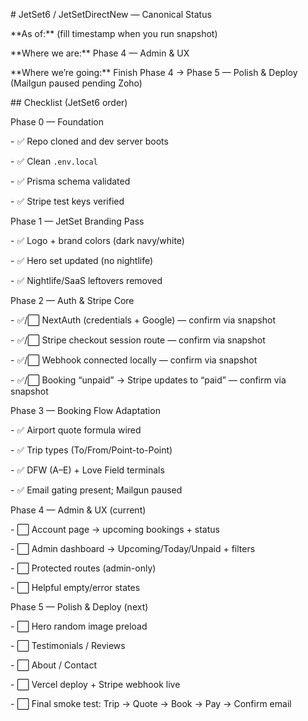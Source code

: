 \# JetSet6 / JetSetDirectNew — Canonical Status



\*\*As of:\*\* (fill timestamp when you run snapshot)

\*\*Where we are:\*\* Phase 4 — Admin \& UX

\*\*Where we’re going:\*\* Finish Phase 4 → Phase 5 — Polish \& Deploy (Mailgun paused pending Zoho)



\## Checklist (JetSet6 order)



Phase 0 — Foundation

\- ✅ Repo cloned and dev server boots

\- ✅ Clean `.env.local`

\- ✅ Prisma schema validated

\- ✅ Stripe test keys verified



Phase 1 — JetSet Branding Pass

\- ✅ Logo + brand colors (dark navy/white)

\- ✅ Hero set updated (no nightlife)

\- ✅ Nightlife/SaaS leftovers removed



Phase 2 — Auth \& Stripe Core

\- ✅/⬜ NextAuth (credentials + Google) — confirm via snapshot

\- ✅/⬜ Stripe checkout session route — confirm via snapshot

\- ✅/⬜ Webhook connected locally — confirm via snapshot

\- ✅/⬜ Booking “unpaid” → Stripe updates to “paid” — confirm via snapshot



Phase 3 — Booking Flow Adaptation

\- ✅ Airport quote formula wired

\- ✅ Trip types (To/From/Point-to-Point)

\- ✅ DFW (A–E) + Love Field terminals

\- ✅ Email gating present; Mailgun paused



Phase 4 — Admin \& UX (current)

\- ⬜ Account page → upcoming bookings + status

\- ⬜ Admin dashboard → Upcoming/Today/Unpaid + filters

\- ⬜ Protected routes (admin-only)

\- ⬜ Helpful empty/error states



Phase 5 — Polish \& Deploy (next)

\- ⬜ Hero random image preload

\- ⬜ Testimonials / Reviews

\- ⬜ About / Contact

\- ⬜ Vercel deploy + Stripe webhook live

\- ⬜ Final smoke test: Trip → Quote → Book → Pay → Confirm email




